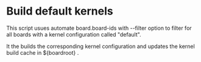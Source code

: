 # Build default kernels

This script usues automate board.board-ids  with --filter option
to filter for all boards with a kernel configuration called "default". 

It the builds the corresponding kernel configuration and updates the kernel 
build cache in ${boardroot} .

